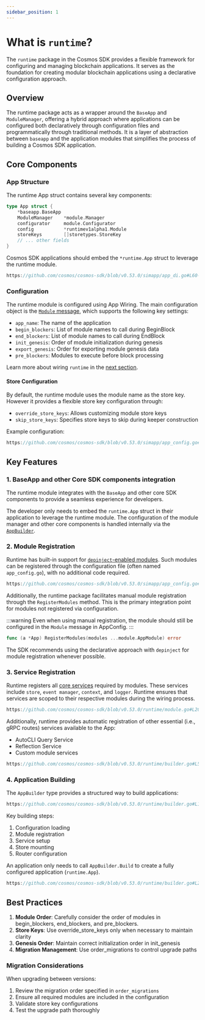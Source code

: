 ```yaml
---
sidebar_position: 1
---
```


# What is `runtime`?

The `runtime` package in the Cosmos SDK provides a flexible framework for configuring and managing blockchain applications. It serves as the foundation for creating modular blockchain applications using a declarative configuration approach.

## Overview

The runtime package acts as a wrapper around the `BaseApp` and `ModuleManager`, offering a hybrid approach where applications can be configured both declaratively through configuration files and programmatically through traditional methods.
It is a layer of abstraction between `baseapp` and the application modules that simplifies the process of building a Cosmos SDK application.

## Core Components

### App Structure

The runtime App struct contains several key components:

```go
type App struct {
    *baseapp.BaseApp
    ModuleManager    *module.Manager
    configurator     module.Configurator
    config           *runtimev1alpha1.Module
    storeKeys        []storetypes.StoreKey
    // ... other fields
}
```

Cosmos SDK applications should embed the `*runtime.App` struct to leverage the runtime module.

```go reference
https://github.com/cosmos/cosmos-sdk/blob/v0.53.0/simapp/app_di.go#L60-L61
```

### Configuration

The runtime module is configured using App Wiring. The main configuration object is the [`Module` message](https://github.com/cosmos/cosmos-sdk/blob/v0.53.0-rc.2/proto/cosmos/app/runtime/v1alpha1/module.proto), which supports the following key settings:

* `app_name`: The name of the application
* `begin_blockers`: List of module names to call during BeginBlock
* `end_blockers`: List of module names to call during EndBlock
* `init_genesis`: Order of module initialization during genesis
* `export_genesis`: Order for exporting module genesis data
* `pre_blockers`: Modules to execute before block processing

Learn more about wiring `runtime` in the [next section](./01-app-go-di.md).

#### Store Configuration

By default, the runtime module uses the module name as the store key.
However it provides a flexible store key configuration through:

* `override_store_keys`: Allows customizing module store keys
* `skip_store_keys`: Specifies store keys to skip during keeper construction

Example configuration:

```go reference
https://github.com/cosmos/cosmos-sdk/blob/v0.53.0/simapp/app_config.go#L133-L138
```

## Key Features

### 1. BaseApp and other Core SDK components integration

The runtime module integrates with the `BaseApp` and other core SDK components to provide a seamless experience for developers.

The developer only needs to embed the `runtime.App` struct in their application to leverage the runtime module.
The configuration of the module manager and other core components is handled internally via the [`AppBuilder`](#4-application-building).

### 2. Module Registration

Runtime has built-in support for [`depinject`-enabled modules](../building-modules/15-depinject.md).
Such modules can be registered through the configuration file (often named `app_config.go`), with no additional code required.

```go reference
https://github.com/cosmos/cosmos-sdk/blob/v0.53.0/simapp/app_config.go#L210-L216
```

Additionally, the runtime package facilitates manual module registration through the `RegisterModules` method. This is the primary integration point for modules not registered via configuration.

:::warning
Even when using manual registration, the module should still be configured in the `Module` message in AppConfig.
:::

```go
func (a *App) RegisterModules(modules ...module.AppModule) error
```

The SDK recommends using the declarative approach with `depinject` for module registration whenever possible.

### 3. Service Registration

Runtime registers all [core services](https://pkg.go.dev/cosmossdk.io/core) required by modules.
These services include `store`, `event manager`, `context`, and `logger`.
Runtime ensures that services are scoped to their respective modules during the wiring process.

```go reference
https://github.com/cosmos/cosmos-sdk/blob/v0.53.0/runtime/module.go#L201-L235
```

Additionally, runtime provides automatic registration of other essential (i.e., gRPC routes) services available to the App:

* AutoCLI Query Service
* Reflection Service
* Custom module services

```go reference
https://github.com/cosmos/cosmos-sdk/blob/v0.53.0/runtime/builder.go#L52-L54
```

### 4. Application Building

The `AppBuilder` type provides a structured way to build applications:

```go reference
https://github.com/cosmos/cosmos-sdk/blob/v0.53.0/runtime/builder.go#L14-L19
```

Key building steps:

1. Configuration loading
2. Module registration
3. Service setup
4. Store mounting
5. Router configuration

An application only needs to call `AppBuilder.Build` to create a fully configured application (`runtime.App`).

```go reference
https://github.com/cosmos/cosmos-sdk/blob/v0.53.0/runtime/builder.go#L26-L57
```

## Best Practices

1. **Module Order**: Carefully consider the order of modules in begin_blockers, end_blockers, and pre_blockers.
2. **Store Keys**: Use override_store_keys only when necessary to maintain clarity
3. **Genesis Order**: Maintain correct initialization order in init_genesis
4. **Migration Management**: Use order_migrations to control upgrade paths

### Migration Considerations

When upgrading between versions:

1. Review the migration order specified in `order_migrations`
2. Ensure all required modules are included in the configuration
3. Validate store key configurations
4. Test the upgrade path thoroughly
